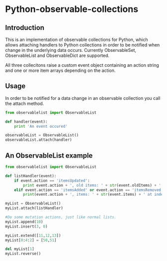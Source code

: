 # Python-observable-collections

Introduction
------------
This is an implementation of observable collections for Python, which allows attaching handlers to Python collections in order to be notified when change in the underlying data occurs. Currently ObservableSet, ObservableList and ObservableDict are supported. 

All three collecitons raise a custom event object containing an action string and one or more item arrays depending on the action.

Usage
-----

In order to be notified for a data change in an observable collection you call the attach method.

```Python
from observablelist import ObservableList

def handler(event):
	print 'An event occured'

observableList = ObservableList()
observableList.attach(handler)
```

An ObservableList example
-------------------------

```Python
from observablelist import ObservableList

def listHandler(event):
	if event.action == 'itemsUpdated':
		print event.action + ', old items: ' + str(event.oldItems) + ' new items: ' + str(event.newItems) + ' at index: ' + str(event.index)
	elif event.action == 'itemsAdded' or event.action == 'itemsRemoved':
		print(event.action + ', items: ' + str(event.items) + ' at index: ' + str(event.index))

myList = ObservableList()
myList.attach(listHandler)

#Do some mutation actions, just like normal lists.
myList.append(10)
myList.insert(3, 0)

myList.extend([11,12,13])
myList[0:4:2] = [50,51]

del myList[1]
myList.reverse()
```
